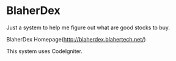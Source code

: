 BlaherDex
=========

Just a system to help me figure out what are good stocks to buy.

BlaherDex Homepage(http://blaherdex.blahertech.net/)

This system uses CodeIgniter.